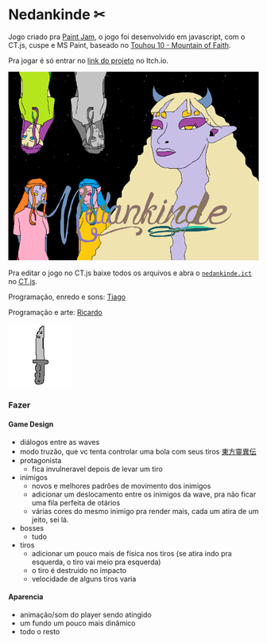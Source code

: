# Nedankinde ✂

Jogo criado pra [Paint Jam](https://itch.io/jam/paint-jam-2021), o jogo foi desenvolvido em javascript, com o CT.js, cuspe e MS Paint, baseado no [Touhou 10 - Mountain of Faith](https://www.youtube.com/watch?v=ygM1rqNMGBo).

Pra jogar é só entrar no [link do projeto](https://mexerica.itch.io/nedankinde) no Itch.io.

![Nedankinde](/nedankinde/img/alguem_fundo.png)

Pra editar o jogo no CT.js baixe todos os arquivos e abra o [`nedankinde.ict`](/nedankinde.ict) no [CT.js](https://docs.ctjs.rocks/).

Programação, enredo e sons: [Tiago](https://github.com/mexerica)

Programação e arte: [Ricardo](https://github.com/sleiph)

![quinaife](/nedankinde/img/quinaife.png)


### Fazer

#### Game Design

* diálogos entre as waves
* modo truzão, que vc tenta controlar uma bola com seus tiros [東方靈異伝](https://www.youtube.com/watch?v=w3YmmdgcHb8)
* protagonista
    - fica invulneravel depois de levar um tiro
* inimigos
    - novos e melhores padrões de movimento dos inimigos
    - adicionar um deslocamento entre os inimigos da wave, pra não ficar uma fila perfeita de otários
    - várias cores do mesmo inimigo pra render mais, cada um atira de um jeito, sei lá.
* bosses
    - tudo
* tiros
    - adicionar um pouco mais de física nos tiros (se atira indo pra esquerda, o tiro vai meio pra esquerda)
    - o tiro é destruido no impacto
    - velocidade de alguns tiros varia

#### Aparencia
* animação/som do player sendo atingido
* um fundo um pouco mais dinâmico
* todo o resto
